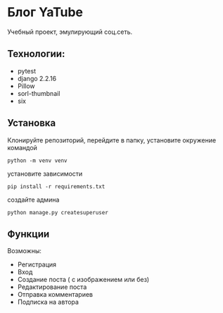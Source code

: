 # Блог YaTube
Учебный проект, эмулирующий соц.сеть.
## Технологии:
+ pytest
+ django 2.2.16
+ Pillow
+ sorl-thumbnail
+ six

## Установка
Клонируйте репозиторий, перейдите в папку, установите окружение командой 
```
python -m venv venv
```
установите зависимости
```
pip install -r requirements.txt
```
создайте админа
```
python manage.py createsuperuser
```
## Функции
Возможны:
+ Регистрация
+ Вход
+ Создание поста ( с изображением или без)
+ Редактирование поста
+ Отправка комментариев
+ Подписка на автора
